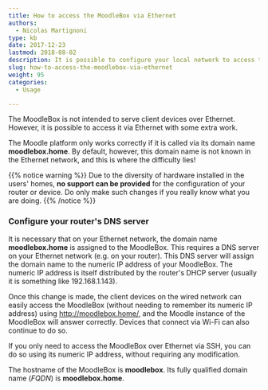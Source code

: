 ```yaml
---
title: How to access the MoodleBox via Ethernet
authors:
  - Nicolas Martignoni
type: kb
date: 2017-12-23
lastmod: 2018-08-02
description: It is possible to configure your local network to access the MoodleBox via an Ethernet connection
slug: how-to-access-the-moodlebox-via-ethernet
weight: 95
categories:
  - Usage

---
```

The MoodleBox is not intended to serve client devices over Ethernet. However, it is possible to access it via Ethernet with some extra work.

The Moodle platform only works correctly if it is called via its domain name __moodlebox.home__. By default, however, this domain name is not known in the Ethernet network, and this is where the difficulty lies!

{{% notice warning %}}
Due to the diversity of hardware installed in the users' homes, __no support can be provided__ for the configuration of your router or device. Do only make such changes if you really know what you are doing.
{{% /notice %}}

### Configure your router's DNS server

It is necessary that on your Ethernet network, the domain name __moodlebox.home__ is assigned to the MoodleBox. This requires a DNS server on your Ethernet network (e.g. on your router). This DNS server will assign the domain name to the numeric IP address of your MoodleBox. The numeric IP address is itself distributed by the router's DHCP server (usually it is something like 192.168.1.143).

Once this change is made, the client devices on the wired network can easily access the MoodleBox (without needing to remember its numeric IP address) using http://moodlebox.home/, and the Moodle instance of the MoodleBox will answer correctly. Devices that connect via Wi-Fi can also continue to do so.

If you only need to access the MoodleBox over Ethernet via SSH, you can do so using its numeric IP address, without requiring any modification.

The hostname of the MoodleBox is __moodlebox__. Its fully qualified domain name (_FQDN_) is __moodlebox.home__.
